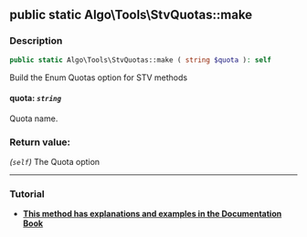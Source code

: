## public static Algo\Tools\StvQuotas::make

### Description    

```php
public static Algo\Tools\StvQuotas::make ( string $quota ): self
```

Build the Enum Quotas option for STV methods
    

#### **quota:** *```string```*   
Quota name.    


### Return value:   

*(```self```)* The Quota option


---------------------------------------

### Tutorial

* **[This method has explanations and examples in the Documentation Book](https://www.condorcet.io#VotingMethods)**    
